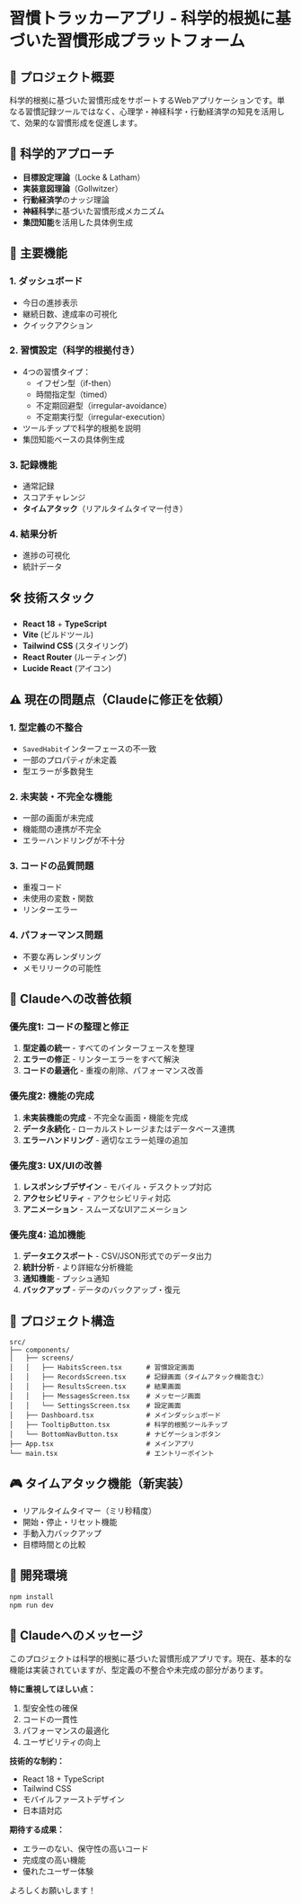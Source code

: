 # 習慣トラッカーアプリ - 科学的根拠に基づいた習慣形成プラットフォーム

## 🎯 プロジェクト概要

科学的根拠に基づいた習慣形成をサポートするWebアプリケーションです。単なる習慣記録ツールではなく、心理学・神経科学・行動経済学の知見を活用して、効果的な習慣形成を促進します。

## 🧠 科学的アプローチ

- **目標設定理論**（Locke & Latham）
- **実装意図理論**（Gollwitzer）
- **行動経済学**のナッジ理論
- **神経科学**に基づいた習慣形成メカニズム
- **集団知能**を活用した具体例生成

## 🚀 主要機能

### 1. ダッシュボード
- 今日の進捗表示
- 継続日数、達成率の可視化
- クイックアクション

### 2. 習慣設定（科学的根拠付き）
- 4つの習慣タイプ：
  - イフゼン型（if-then）
  - 時間指定型（timed）
  - 不定期回避型（irregular-avoidance）
  - 不定期実行型（irregular-execution）
- ツールチップで科学的根拠を説明
- 集団知能ベースの具体例生成

### 3. 記録機能
- 通常記録
- スコアチャレンジ
- **タイムアタック**（リアルタイムタイマー付き）

### 4. 結果分析
- 進捗の可視化
- 統計データ

## 🛠️ 技術スタック

- **React 18** + **TypeScript**
- **Vite** (ビルドツール)
- **Tailwind CSS** (スタイリング)
- **React Router** (ルーティング)
- **Lucide React** (アイコン)

## ⚠️ 現在の問題点（Claudeに修正を依頼）

### 1. 型定義の不整合
- `SavedHabit`インターフェースの不一致
- 一部のプロパティが未定義
- 型エラーが多数発生

### 2. 未実装・不完全な機能
- 一部の画面が未完成
- 機能間の連携が不完全
- エラーハンドリングが不十分

### 3. コードの品質問題
- 重複コード
- 未使用の変数・関数
- リンターエラー

### 4. パフォーマンス問題
- 不要な再レンダリング
- メモリリークの可能性

## 🎯 Claudeへの改善依頼

### 優先度1: コードの整理と修正
1. **型定義の統一** - すべてのインターフェースを整理
2. **エラーの修正** - リンターエラーをすべて解決
3. **コードの最適化** - 重複の削除、パフォーマンス改善

### 優先度2: 機能の完成
1. **未実装機能の完成** - 不完全な画面・機能を完成
2. **データ永続化** - ローカルストレージまたはデータベース連携
3. **エラーハンドリング** - 適切なエラー処理の追加

### 優先度3: UX/UIの改善
1. **レスポンシブデザイン** - モバイル・デスクトップ対応
2. **アクセシビリティ** - アクセシビリティ対応
3. **アニメーション** - スムーズなUIアニメーション

### 優先度4: 追加機能
1. **データエクスポート** - CSV/JSON形式でのデータ出力
2. **統計分析** - より詳細な分析機能
3. **通知機能** - プッシュ通知
4. **バックアップ** - データのバックアップ・復元

## 📁 プロジェクト構造

```
src/
├── components/
│   ├── screens/
│   │   ├── HabitsScreen.tsx      # 習慣設定画面
│   │   ├── RecordsScreen.tsx     # 記録画面（タイムアタック機能含む）
│   │   ├── ResultsScreen.tsx     # 結果画面
│   │   ├── MessagesScreen.tsx    # メッセージ画面
│   │   └── SettingsScreen.tsx    # 設定画面
│   ├── Dashboard.tsx             # メインダッシュボード
│   ├── TooltipButton.tsx         # 科学的根拠ツールチップ
│   └── BottomNavButton.tsx       # ナビゲーションボタン
├── App.tsx                       # メインアプリ
└── main.tsx                      # エントリーポイント
```

## 🎮 タイムアタック機能（新実装）

- リアルタイムタイマー（ミリ秒精度）
- 開始・停止・リセット機能
- 手動入力バックアップ
- 目標時間との比較

## 🔧 開発環境

```bash
npm install
npm run dev
```

## 📝 Claudeへのメッセージ

このプロジェクトは科学的根拠に基づいた習慣形成アプリです。現在、基本的な機能は実装されていますが、型定義の不整合や未完成の部分があります。

**特に重視してほしい点：**
1. 型安全性の確保
2. コードの一貫性
3. パフォーマンスの最適化
4. ユーザビリティの向上

**技術的な制約：**
- React 18 + TypeScript
- Tailwind CSS
- モバイルファーストデザイン
- 日本語対応

**期待する成果：**
- エラーのない、保守性の高いコード
- 完成度の高い機能
- 優れたユーザー体験

よろしくお願いします！
